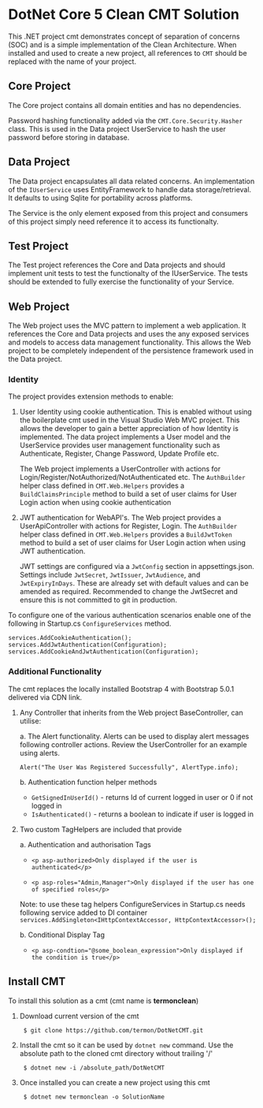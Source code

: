 
DotNet Core 5 Clean CMT Solution
=====================================

This .NET project cmt demonstrates concept of separation of concerns (SOC) and is a simple implementation of the Clean Architecture. When installed and used to create a new project, all references to ```CMT``` should be replaced with the name of your project.

## Core Project

The Core project contains all domain entities and has no dependencies.

Password hashing functionality added via the ```CMT.Core.Security.Hasher``` class. This is used in the Data project UserService to hash the user password before storing in database.

## Data Project

The Data project encapsulates all data related concerns. An implementation of the ```IUserService``` uses EntityFramework to handle data storage/retrieval. It defaults to using Sqlite for portability across platforms.

The Service is the only element exposed from this project and consumers of this project simply need reference it to access its functionalty.

## Test Project

The Test project references the Core and Data projects and should implement unit tests to test the functionalty of the IUserService. The tests should be extended to fully exercise the functionality of your Service.

## Web Project

The Web project uses the MVC pattern to implement a web application. It references the Core and Data projects and uses the any exposed services and models to access data management functionality. This allows the Web project to be completely independent of the persistence framework used in the Data project.

### Identity

The project provides extension methods to enable:

1. User Identity using cookie authentication. This is enabled without using the boilerplate cmt used in the Visual Studio Web MVC project. This allows the developer to gain a better appreciation of how Identity is implemented. The data project implements a User model and the UserService provides user management functionality such as Authenticate, Register, Change Password, Update Profile etc.

    The Web project implements a UserController with actions for Login/Register/NotAuthorized/NotAuthenticated etc. The ```AuthBuilder``` helper class defined in ```CMT.Web.Helpers``` provides a ```BuildClaimsPrinciple``` method to build a set of user claims for User Login action when using cookie authentication

2. JWT authentication for WebAPI's. The Web project provides a UserApiController with actions for Register, Login. The ```AuthBuilder``` helper class defined in ```CMT.Web.Helpers``` provides a ```BuildJwtToken``` method to build a set of user claims for User Login action when using JWT authentication.

    JWT settings are configured via a ```JwtConfig``` section in appsettings.json. Settings include ```JwtSecret```, ```JwtIssuer```, ```JwtAudience```, and ```JwtExpiryInDays```. These are already set with default values and can be amended as required. Recommended to change the JwtSecret and ensure this is not committed to git in production.

To configure one of the various authentication scenarios enable one of the following in Startup.cs ```ConfigureServices``` method.

```
services.AddCookieAuthentication();
services.AddJwtAuthentication(Configuration);
services.AddCookieAndJwtAuthentication(Configuration);
```

### Additional Functionality
The cmt replaces the locally installed Bootstrap 4 with Bootstrap 5.0.1 delivered via CDN link.

1. Any Controller that inherits from the Web project BaseController, can utilise:

    a. The Alert functionality. Alerts can be used to display alert messages following controller actions. Review the UserController for an example using alerts.

    ```Alert("The User Was Registered Successfully", AlertType.info);```

    b. Authentication function helper methods
    * ```GetSignedInUserId()``` - returns Id of current logged in user or 0 if not logged in
    * ```IsAuthenticated()``` - returns a boolean to indicate if user is logged in

2. Two custom TagHelpers are included that provide

    a. Authentication and authorisation Tags

    * ```<p asp-authorized>Only displayed if the user is authenticated</p>```

    * ```<p asp-roles="Admin,Manager">Only displayed if the user has one of specified roles</p>```

    Note: to use these tag helpers ConfigureServices in Startup.cs needs following service added to DI container
    ```services.AddSingleton<IHttpContextAccessor, HttpContextAccessor>();```

    b. Conditional Display Tag

    * ```<p asp-condtion="@some_boolean_expression">Only displayed if the condition is true</p>```

## Install CMT

To install this solution as a cmt (cmt name is **termonclean**)

1. Download current version of the cmt

    ``` $ git clone https://github.com/termon/DotNetCMT.git```

2. Install the cmt so it can be used by ```dotnet new``` command. Use the absolute path to the cloned cmt directory without trailing '/'

    ``` $ dotnet new -i /absolute_path/DotNetCMT```

3. Once installed you can create a new project using this cmt

    ``` $ dotnet new termonclean -o SolutionName```